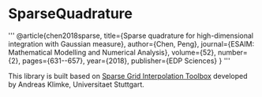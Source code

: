 # SparseQuadrature

'''
@article{chen2018sparse,
  title={Sparse quadrature for high-dimensional integration with Gaussian measure},
  author={Chen, Peng},
  journal={ESAIM: Mathematical Modelling and Numerical Analysis},
  volume={52},
  number={2},
  pages={631--657},
  year={2018},
  publisher={EDP Sciences}
}
'''

This library is built based on [Sparse Grid Interpolation Toolbox](https://people.sc.fsu.edu/~jburkardt/m_src/spinterp/spinterp.html) developed by Andreas Klimke, Universitaet Stuttgart.
